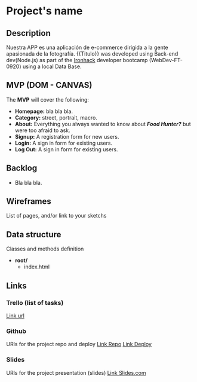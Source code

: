 # Project's name

## Description
Nuestra APP es una aplicación de e-commerce dirigida a la gente apasionada de la fotografía.
{{Titulo}} was developed using Back-end dev(Node.js) as part of the [Ironhack](https://www.ironhack.com/) developer bootcamp (WebDev-FT-0920) using a local Data Base.


## MVP (DOM - CANVAS)
The __MVP__ will cover the following:

- __Homepage:__ bla bla bla.
- __Category:__ street, portrait, macro.
- __About:__ Everything you always wanted to know about ***Food Hunter?*** but were too afraid to ask.
- __Signup:__ A registration form for new users.
- __Login:__ A sign in form for existing users.
- __Log Out:__ A sign in form for existing users.

## Backlog    
- Bla bla bla.

## Wireframes    
List of pages, and/or link to your sketchs


## Data structure
Classes and methods definition
- **root/**
     - index.html


## Links


### Trello (list of tasks)
[Link url](https://trello.com)


### Github
URls for the project repo and deploy
[Link Repo](http://github.com)
[Link Deploy](http://github.com)


### Slides
URls for the project presentation (slides)
[Link Slides.com](http://slides.com)